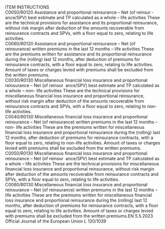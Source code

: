  
ITEM  INSTRUCTIONS  
C0050/R0120  Assistance and proportional 
reinsurance – Net (of reinsur ­
ance/SPV) best estimate and TP 
calculated as a whole – life 
activities  These are the technical provisions for assistance and its proportional reinsurance, 
without risk margin after deduction of the amounts recoverable from reinsurance 
contracts and SPVs, with a floor equal to zero, relating to life activities.  
C0060/R0120  Assistance and proportional 
reinsurance – Net (of 
reinsurance) written premiums 
in the last 12 months – life 
activities  These are the premiums written for assistance and its proportional reinsurance 
during the (rolling) last 12 months, after deduction of premiums for reinsurance 
contracts, with a floor equal to zero, relating to life activities. Amount of taxes or 
charges levied with premiums shall be excluded from the written premiums.  
C0030/R0130  Miscellaneous financial loss 
insurance and proportional 
reinsurance – Net (of reinsur ­
ance/SPV) best estimate and TP 
calculated as a whole – non- 
life activities  These are the technical provisions for miscellaneous financial loss insurance and 
proportional reinsurance, without risk margin after deduction of the amounts 
recoverable from reinsurance contracts and SPVs, with a floor equal to zero, 
relating to non-life activities.  
C0040/R0130  Miscellaneous financial loss 
insurance and proportional 
reinsurance – Net (of 
reinsurance) written premiums 
in the last 12 months – non- 
life activities  These are the premiums written for miscellaneous financial loss insurance and 
proportional reinsurance during the (rolling) last 12 months, after deduction of 
premiums for reinsurance contracts, with a floor equal to zero, relating to non-life 
activities. Amount of taxes or charges levied with premiums shall be excluded 
from the written premiums.  
C0050/R0130  Miscellaneous financial loss 
insurance and proportional 
reinsurance – Net (of reinsur ­
ance/SPV) best estimate and TP 
calculated as a whole – life 
activities  These are the technical provisions for miscellaneous financial loss insurance and 
proportional reinsurance, without risk margin after deduction of the amounts 
recoverable from reinsurance contracts and SPVs, with a floor equal to zero, 
relating to life activities.  
C0060/R0130  Miscellaneous financial loss 
insurance and proportional 
reinsurance – Net (of 
reinsurance) written premiums 
in the last 12 months – life 
activities  These are the premiums written for miscellaneous financial loss insurance and 
proportional reinsurance during the (rolling) last 12 months, after deduction of 
premiums for reinsurance contracts, with a floor equal to zero, relating to life 
activities. Amount of taxes or charges levied with premiums shall be excluded 
from the written premiums.EN  5.5.2023 Official Journal of the European Union L 120/1039
